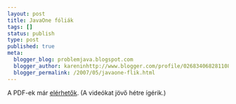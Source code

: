 ```yaml
---
layout: post
title: JavaOne fóliák
tags: []
status: publish
type: post
published: true
meta:
  blogger_blog: problemjava.blogspot.com
  blogger_author: kareninhttp://www.blogger.com/profile/02683406828110839343noreply@blogger.com
  blogger_permalink: /2007/05/javaone-flik.html
---
```

A PDF-ek már <a href="http://developers.sun.com/learning/javaoneonline/">elérhetők</a>. (A videókat jövő hétre ígérik.)
